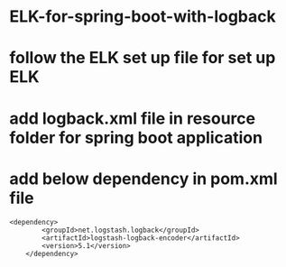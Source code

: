 # ELK-for-spring-boot-with-logback

# follow the ELK set up file for set up ELK
 
# add logback.xml file in resource folder for spring boot application

# add below dependency in pom.xml file
    <dependency>
			<groupId>net.logstash.logback</groupId>
			<artifactId>logstash-logback-encoder</artifactId>
			<version>5.1</version>
		</dependency>
    
